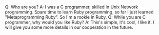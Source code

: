 Q: Who are you?
A: I was a C programmer, skilled in Unix Network programming. 
	Spare time to learn Ruby programming, so far I just learned 
	"Metaprogramming Ruby". So I'm a rookie in Ruby.
Q: While you are C programmer, why would you like Ruby?
A: This's simple, it's cool, I like it.
	I will give you some more details in our cooperation in the future. 



